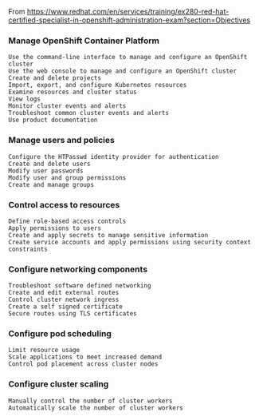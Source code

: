 From https://www.redhat.com/en/services/training/ex280-red-hat-certified-specialist-in-openshift-administration-exam?section=Objectives

### Manage OpenShift Container Platform

    Use the command-line interface to manage and configure an OpenShift cluster
    Use the web console to manage and configure an OpenShift cluster
    Create and delete projects
    Import, export, and configure Kubernetes resources
    Examine resources and cluster status
    View logs
    Monitor cluster events and alerts
    Troubleshoot common cluster events and alerts
    Use product documentation

### Manage users and policies

    Configure the HTPasswd identity provider for authentication
    Create and delete users
    Modify user passwords
    Modify user and group permissions
    Create and manage groups

### Control access to resources

    Define role-based access controls
    Apply permissions to users
    Create and apply secrets to manage sensitive information
    Create service accounts and apply permissions using security context constraints

### Configure networking components

    Troubleshoot software defined networking
    Create and edit external routes
    Control cluster network ingress
    Create a self signed certificate
    Secure routes using TLS certificates

### Configure pod scheduling

    Limit resource usage
    Scale applications to meet increased demand
    Control pod placement across cluster nodes

### Configure cluster scaling

    Manually control the number of cluster workers
    Automatically scale the number of cluster workers
